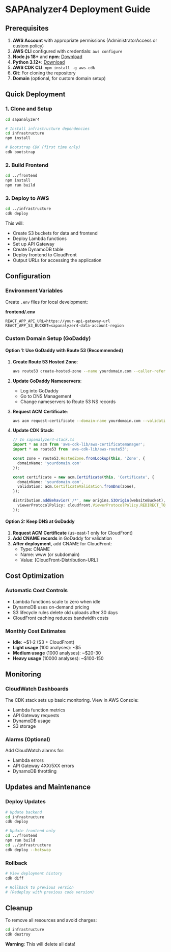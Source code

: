 # SAPAnalyzer4 Deployment Guide

## Prerequisites

1. **AWS Account** with appropriate permissions (AdministratorAccess or custom policy)
2. **AWS CLI** configured with credentials: `aws configure`
3. **Node.js 18+** and **npm**: [Download](https://nodejs.org/)
4. **Python 3.12+**: [Download](https://www.python.org/)
5. **AWS CDK CLI**: `npm install -g aws-cdk`
6. **Git**: For cloning the repository
7. **Domain** (optional, for custom domain setup)

## Quick Deployment

### 1. Clone and Setup

```bash
cd sapanalyzer4

# Install infrastructure dependencies
cd infrastructure
npm install

# Bootstrap CDK (first time only)
cdk bootstrap
```

### 2. Build Frontend

```bash
cd ../frontend
npm install
npm run build
```

### 3. Deploy to AWS

```bash
cd ../infrastructure
cdk deploy
```

This will:
- Create S3 buckets for data and frontend
- Deploy Lambda functions
- Set up API Gateway
- Create DynamoDB table
- Deploy frontend to CloudFront
- Output URLs for accessing the application

## Configuration

### Environment Variables

Create `.env` files for local development:

**frontend/.env**
```
REACT_APP_API_URL=https://your-api-gateway-url
REACT_APP_S3_BUCKET=sapanalyzer4-data-account-region
```

### Custom Domain Setup (GoDaddy)

#### Option 1: Use GoDaddy with Route 53 (Recommended)
1. **Create Route 53 Hosted Zone**:
   ```bash
   aws route53 create-hosted-zone --name yourdomain.com --caller-reference $(date +%s)
   ```

2. **Update GoDaddy Nameservers**:
   - Log into GoDaddy
   - Go to DNS Management
   - Change nameservers to Route 53 NS records

3. **Request ACM Certificate**:
   ```bash
   aws acm request-certificate --domain-name yourdomain.com --validation-method DNS
   ```

4. **Update CDK Stack**:
   ```typescript
   // In sapanalyzer4-stack.ts
   import * as acm from 'aws-cdk-lib/aws-certificatemanager';
   import * as route53 from 'aws-cdk-lib/aws-route53';
   
   const zone = route53.HostedZone.fromLookup(this, 'Zone', {
     domainName: 'yourdomain.com'
   });
   
   const certificate = new acm.Certificate(this, 'Certificate', {
     domainName: 'yourdomain.com',
     validation: acm.CertificateValidation.fromDns(zone),
   });
   
   distribution.addBehavior('/*', new origins.S3Origin(websiteBucket), {
     viewerProtocolPolicy: cloudfront.ViewerProtocolPolicy.REDIRECT_TO_HTTPS,
   });
   ```

#### Option 2: Keep DNS at GoDaddy
1. **Request ACM Certificate** (us-east-1 only for CloudFront)
2. **Add CNAME records** in GoDaddy for validation
3. **After deployment**, add CNAME for CloudFront:
   - Type: CNAME
   - Name: www (or subdomain)
   - Value: [CloudFront-Distribution-URL]

## Cost Optimization

### Automatic Cost Controls

- Lambda functions scale to zero when idle
- DynamoDB uses on-demand pricing
- S3 lifecycle rules delete old uploads after 30 days
- CloudFront caching reduces bandwidth costs

### Monthly Cost Estimates

- **Idle**: ~$1-2 (S3 + CloudFront)
- **Light usage** (100 analyses): ~$5
- **Medium usage** (1000 analyses): ~$20-30
- **Heavy usage** (10000 analyses): ~$100-150

## Monitoring

### CloudWatch Dashboards

The CDK stack sets up basic monitoring. View in AWS Console:
- Lambda function metrics
- API Gateway requests
- DynamoDB usage
- S3 storage

### Alarms (Optional)

Add CloudWatch alarms for:
- Lambda errors
- API Gateway 4XX/5XX errors
- DynamoDB throttling

## Updates and Maintenance

### Deploy Updates

```bash
# Update backend
cd infrastructure
cdk deploy

# Update frontend only
cd ../frontend
npm run build
cd ../infrastructure
cdk deploy --hotswap
```

### Rollback

```bash
# View deployment history
cdk diff

# Rollback to previous version
# (Redeploy with previous code version)
```

## Cleanup

To remove all resources and avoid charges:

```bash
cd infrastructure
cdk destroy
```

**Warning**: This will delete all data!
